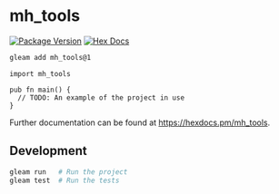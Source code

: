 # mh_tools

[![Package Version](https://img.shields.io/hexpm/v/mh_tools)](https://hex.pm/packages/mh_tools)
[![Hex Docs](https://img.shields.io/badge/hex-docs-ffaff3)](https://hexdocs.pm/mh_tools/)

```sh
gleam add mh_tools@1
```
```gleam
import mh_tools

pub fn main() {
  // TODO: An example of the project in use
}
```

Further documentation can be found at <https://hexdocs.pm/mh_tools>.

## Development

```sh
gleam run   # Run the project
gleam test  # Run the tests
```
